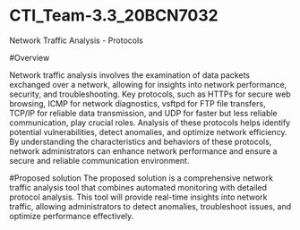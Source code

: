 # CTI_Team-3.3_20BCN7032
Network Traffic Analysis - Protocols

#Overview

Network traffic analysis involves the examination of data packets exchanged over a network, allowing for insights into network performance, security, and troubleshooting. Key protocols, such as HTTPs for secure web browsing, ICMP for network diagnostics, vsftpd for FTP file transfers, TCP/IP for reliable data transmission, and UDP for faster but less reliable communication, play crucial roles. Analysis of these protocols helps identify potential vulnerabilities, detect anomalies, and optimize network efficiency. By understanding the characteristics and behaviors of these protocols, network administrators can enhance network performance and ensure a secure and reliable communication environment.

#Proposed solution
         The proposed solution is a comprehensive network traffic analysis tool that combines automated monitoring with detailed protocol analysis. This tool will provide real-time insights into network traffic, allowing administrators to detect anomalies, troubleshoot issues, and optimize performance effectively.
